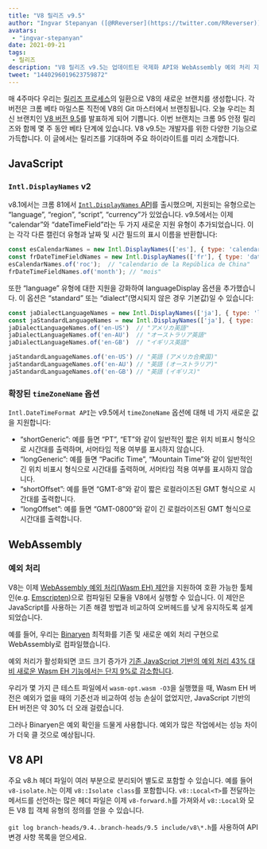 ```yaml
---
title: "V8 릴리즈 v9.5"
author: "Ingvar Stepanyan ([@RReverser](https://twitter.com/RReverser))"
avatars: 
 - "ingvar-stepanyan"
date: 2021-09-21
tags: 
 - 릴리즈
description: "V8 릴리즈 v9.5는 업데이트된 국제화 API와 WebAssembly 예외 처리 지원을 제공합니다."
tweet: "1440296019623759872"
---
```

매 4주마다 우리는 [릴리즈 프로세스](https://v8.dev/docs/release-process)의 일환으로 V8의 새로운 브랜치를 생성합니다. 각 버전은 크롬 베타 마일스톤 직전에 V8의 Git 마스터에서 브랜칭됩니다. 오늘 우리는 최신 브랜치인 [V8 버전 9.5](https://chromium.googlesource.com/v8/v8.git/+log/branch-heads/9.5)를 발표하게 되어 기쁩니다. 이번 브랜치는 크롬 95 안정 릴리즈와 함께 몇 주 동안 베타 단계에 있습니다. V8 v9.5는 개발자를 위한 다양한 기능으로 가득합니다. 이 글에서는 릴리즈를 기대하며 주요 하이라이트를 미리 소개합니다.

<!--truncate-->
## JavaScript

### `Intl.DisplayNames` v2

v8.1에서는 크롬 81에서 [`Intl.DisplayNames` API](https://v8.dev/features/intl-displaynames)를 출시했으며, 지원되는 유형으로는 “language”, “region”, “script”, “currency”가 있었습니다. v9.5에서는 이제 “calendar”와 “dateTimeField”라는 두 가지 새로운 지원 유형이 추가되었습니다. 이는 각각 다른 캘린더 유형과 날짜 및 시간 필드의 표시 이름을 반환합니다:

```js
const esCalendarNames = new Intl.DisplayNames(['es'], { type: 'calendar' });
const frDateTimeFieldNames = new Intl.DisplayNames(['fr'], { type: 'dateTimeField' });
esCalendarNames.of('roc');  // "calendario de la República de China"
frDateTimeFieldNames.of('month'); // "mois"
```

또한 “language” 유형에 대한 지원을 강화하여 languageDisplay 옵션을 추가했습니다. 이 옵션은 “standard” 또는 “dialect”(명시되지 않은 경우 기본값)일 수 있습니다:

```js
const jaDialectLanguageNames = new Intl.DisplayNames(['ja'], { type: 'language' });
const jaStandardLanguageNames = new Intl.DisplayNames(['ja'], { type: 'language' , languageDisplay: 'standard'});
jaDialectLanguageNames.of('en-US')  // "アメリカ英語"
jaDialectLanguageNames.of('en-AU')  // "オーストラリア英語"
jaDialectLanguageNames.of('en-GB')  // "イギリス英語"

jaStandardLanguageNames.of('en-US') // "英語 (アメリカ合衆国)"
jaStandardLanguageNames.of('en-AU') // "英語 (オーストラリア)"
jaStandardLanguageNames.of('en-GB') // "英語 (イギリス)"
```

### 확장된 `timeZoneName` 옵션

`Intl.DateTimeFormat API`는 v9.5에서 `timeZoneName` 옵션에 대해 네 가지 새로운 값을 지원합니다:

- “shortGeneric”: 예를 들면 “PT”, “ET”와 같이 일반적인 짧은 위치 비표시 형식으로 시간대를 출력하며, 서머타임 적용 여부를 표시하지 않습니다.
- “longGeneric”: 예를 들면 “Pacific Time”, “Mountain Time”와 같이 일반적인 긴 위치 비표시 형식으로 시간대를 출력하며, 서머타임 적용 여부를 표시하지 않습니다.
- “shortOffset”: 예를 들면 “GMT-8”와 같이 짧은 로컬라이즈된 GMT 형식으로 시간대를 출력합니다.
- “longOffset”: 예를 들면 “GMT-0800”와 같이 긴 로컬라이즈된 GMT 형식으로 시간대를 출력합니다.

## WebAssembly

### 예외 처리

V8는 이제 [WebAssembly 예외 처리(Wasm EH) 제안](https://github.com/WebAssembly/exception-handling/blob/master/proposals/exception-handling/Exceptions.md)을 지원하여 호환 가능한 툴체인(e.g. [Emscripten](https://emscripten.org/docs/porting/exceptions.html))으로 컴파일된 모듈을 V8에서 실행할 수 있습니다. 이 제안은 JavaScript를 사용하는 기존 해결 방법과 비교하여 오버헤드를 낮게 유지하도록 설계되었습니다.

예를 들어, 우리는 [Binaryen](https://github.com/WebAssembly/binaryen/) 최적화를 기존 및 새로운 예외 처리 구현으로 WebAssembly로 컴파일했습니다.

예외 처리가 활성화되면 코드 크기 증가가 [기존 JavaScript 기반의 예외 처리 43% 대비 새로운 Wasm EH 기능에서는 단지 9%로 감소합니다](https://github.com/WebAssembly/exception-handling/issues/20#issuecomment-919716209).

우리가 몇 가지 큰 테스트 파일에서 `wasm-opt.wasm -O3`을 실행했을 때, Wasm EH 버전은 예외가 없을 때의 기준선과 비교하여 성능 손실이 없었지만, JavaScript 기반의 EH 버전은 약 30% 더 오래 걸렸습니다.

그러나 Binaryen은 예외 확인을 드물게 사용합니다. 예외가 많은 작업에서는 성능 차이가 더욱 클 것으로 예상됩니다.

## V8 API

주요 v8.h 헤더 파일이 여러 부분으로 분리되어 별도로 포함할 수 있습니다. 예를 들어 `v8-isolate.h`는 이제 `v8::Isolate class`를 포함합니다. `v8::Local<T>`를 전달하는 메서드를 선언하는 많은 헤더 파일은 이제 `v8-forward.h`를 가져와서 `v8::Local`와 모든 V8 힙 객체 유형의 정의를 얻을 수 있습니다.

`git log branch-heads/9.4..branch-heads/9.5 include/v8\*.h`를 사용하여 API 변경 사항 목록을 얻으세요.

